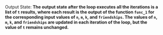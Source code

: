 Output State: **The output state after the loop executes all the iterations is a list of `t` results, where each result is the output of the function `func_1` for the corresponding input values of `n`, `m`, `k`, and `friendships`. The values of `n`, `m`, `k`, and `friendships` are updated in each iteration of the loop, but the value of `t` remains unchanged.**